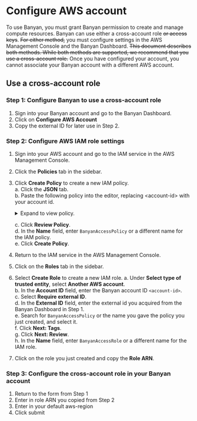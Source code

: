 # Configure AWS account

To use Banyan, you must grant Banyan permission to create and manage compute resources. Banyan can use either a cross-account role ~~or access keys~~. ~~For either method,~~ you must configure settings in the AWS Management Console and the Banyan Dashboard. ~~This document describes both methods. While both methods are supported, we recommend that you use a cross-account role.~~
Once you have configured your account, you cannot associate your Banyan account with a different AWS account.

## Use a cross-account role

### Step 1: Configure Banyan to use a cross-account role
1. Sign into your Banyan account and go to the Banyan Dashboard.
2. Click on **Configure AWS Account**
3. Copy the external ID for later use in Step 2.

### Step 2: Configure AWS IAM role settings

1. Sign into your AWS account and go to the IAM service in the AWS Management Console.
2. Click the **Policies** tab in the sidebar.
3. Click **Create Policy** to create a new IAM policy.  
    a. Click the **JSON** tab.  
    b. Paste the following policy into the editor, replacing \<account-id\> with your account id.  
    <details>
    <summary>Expand to view policy.</summary>
    ```json
        {
            "Version": "2012-10-17",
            "Statement": [
                {
                    "Action": [
                        "ec2:*"
                    ],
                    "Resource": "*",
                    "Effect": "Allow",
                    "Sid": "EC2"
                },
                {
                    "Action": [
                        "autoscaling:DescribeAutoScalingGroups",
                        "autoscaling:DescribeAutoScalingInstances",
                        "autoscaling:CreateAutoScalingGroup",
                        "autoscaling:PutNotificationConfiguration",
                        "autoscaling:UpdateAutoScalingGroup",
                        "autoscaling:PutScalingPolicy",
                        "autoscaling:DescribeScalingActivities",
                        "autoscaling:DeleteAutoScalingGroup",
                        "autoscaling:DeletePolicy",
                        "autoscaling:DisableMetricsCollection",
                        "autoscaling:EnableMetricsCollection"
                    ],
                    "Resource": "*",
                    "Effect": "Allow",
                    "Sid": "AutoScaling"
                },
                {
                    "Action": [
                        "dynamodb:DescribeTable",
                        "dynamodb:ListTagsOfResource",
                        "dynamodb:CreateTable",
                        "dynamodb:DeleteTable",
                        "dynamodb:GetItem",
                        "dynamodb:PutItem",
                        "dynamodb:Query",
                        "dynamodb:TagResource"
                    ],
                    "Resource": "*",
                    "Effect": "Allow",
                    "Sid": "DynamoDB"
                },
                {
                    "Action": [
                        "route53:ChangeResourceRecordSets",
                        "route53:ChangeTagsForResource",
                        "route53:CreateHostedZone",
                        "route53:DeleteHostedZone",
                        "route53:GetChange",
                        "route53:GetHostedZone",
                        "route53:ListResourceRecordSets",
                        "route53:ListQueryLoggingConfigs"
                    ],
                    "Resource": "*",
                    "Effect": "Allow",
                    "Sid": "Route53HostedZones"
                },
                {
                    "Action": [
                        "sqs:*"
                    ],
                    "Resource": "*",
                    "Effect": "Allow",
                    "Sid": "SQS"
                },
                {
                    "Action": [
                        "sns:*"
                    ],
                    "Resource": "*",
                    "Effect": "Allow",
                    "Sid": "SNS"
                },
                {
                    "Action": [
                        "cloudformation:DescribeStackEvents",
                        "cloudformation:DescribeStackResource",
                        "cloudformation:DescribeStackResources",
                        "cloudformation:DescribeStacks",
                        "cloudformation:ListStacks",
                        "cloudformation:GetTemplate",
                        "cloudformation:CreateStack",
                        "cloudformation:DeleteStack",
                        "cloudformation:UpdateStack"
                    ],
                    "Resource": "*",
                    "Effect": "Allow",
                    "Sid": "CloudFormation"
                },
                {
                    "Action": [
                        "s3:*"
                    ],
                    "Resource": [
                        "arn:aws:s3:::parallelcluster-*"
                    ],
                    "Effect": "Allow",
                    "Sid": "S3ResourcesBucket"
                },
                {
                    "Action": [
                        "s3:Get*",
                        "s3:List*"
                    ],
                    "Resource": [
                        "arn:aws:s3:::us-west-2-aws-parallelcluster*"
                    ],
                    "Effect": "Allow",
                    "Sid": "S3ParallelClusterReadOnly"
                },
                {
                    "Action": [
                        "s3:DeleteBucket",
                        "s3:DeleteObject",
                        "s3:DeleteObjectVersion"
                    ],
                    "Resource": [
                        "arn:aws:s3:::parallelcluster-*"
                    ],
                    "Effect": "Allow",
                    "Sid": "S3Delete"
                },
                {
                    "Action": [
                        "iam:PassRole",
                        "iam:CreateRole",
                        "iam:CreateServiceLinkedRole",
                        "iam:DeleteRole",
                        "iam:GetRole",
                        "iam:TagRole",
                        "iam:SimulatePrincipalPolicy"
                    ],
                    "Resource": [
                        "arn:aws:iam::338603620317:role/<PARALLELCLUSTER EC2 ROLE NAME>",
                        "arn:aws:iam::338603620317:role/parallelcluster-*",
                        "arn:aws:iam::338603620317:role/aws-service-role/*"
                    ],
                    "Effect": "Allow",
                    "Sid": "IAMModify"
                },
                {
                    "Action": [
                        "iam:CreateInstanceProfile",
                        "iam:DeleteInstanceProfile"
                    ],
                    "Resource": "arn:aws:iam::338603620317:instance-profile/*",
                    "Effect": "Allow",
                    "Sid": "IAMCreateInstanceProfile"
                },
                {
                    "Action": [
                        "iam:AddRoleToInstanceProfile",
                        "iam:RemoveRoleFromInstanceProfile",
                        "iam:GetRolePolicy",
                        "iam:GetPolicy",
                        "iam:AttachRolePolicy",
                        "iam:DetachRolePolicy",
                        "iam:PutRolePolicy",
                        "iam:DeleteRolePolicy"
                    ],
                    "Resource": "*",
                    "Effect": "Allow",
                    "Sid": "IAMInstanceProfile"
                },
                {
                    "Action": [
                        "elasticfilesystem:DescribeMountTargets",
                        "elasticfilesystem:DescribeMountTargetSecurityGroups",
                        "ec2:DescribeNetworkInterfaceAttribute"
                    ],
                    "Resource": "*",
                    "Effect": "Allow",
                    "Sid": "EFSDescribe"
                },
                {
                    "Action": [
                        "ssm:GetParametersByPath"
                    ],
                    "Resource": "*",
                    "Effect": "Allow",
                    "Sid": "SSMDescribe"
                },
                {
                    "Effect": "Allow",
                    "Action": [
                        "ssm:SendCommand"
                    ],
                    "Resource": [
                        "arn:aws:ec2:us-west-2:338603620317:instance/*",
                        "arn:aws:ssm:us-west-2::document/AWS-RunShellScript",
                        "arn:aws:s3:::pcluster-data/ssm"
                    ]
                },
                {
                    "Effect": "Allow",
                    "Action": [
                        "ssm:GetCommandInvocation"
                    ],
                    "Resource": [
                        "arn:aws:ssm:us-west-2:338603620317:*"
                    ]
                },
                {
                    "Effect": "Allow",
                    "Action": [
                        "s3:*"
                    ],
                    "Resource": [
                        "arn:aws:s3:::pcluster-data",
                        "arn:aws:s3:::pcluster-data/*"
                    ]
                },
                {
                    "Action": [
                        "fsx:*"
                    ],
                    "Resource": "*",
                    "Effect": "Allow",
                    "Sid": "FSx"
                },
                {
                    "Action": [
                        "elasticfilesystem:*"
                    ],
                    "Resource": "*",
                    "Effect": "Allow",
                    "Sid": "EFS"
                },
                {
                    "Action": [
                        "logs:DeleteLogGroup",
                        "logs:PutRetentionPolicy",
                        "logs:DescribeLogGroups",
                        "logs:CreateLogGroup"
                    ],
                    "Resource": "*",
                    "Effect": "Allow",
                    "Sid": "CloudWatchLogs"
                },
                {
                    "Action": [
                        "lambda:CreateFunction",
                        "lambda:DeleteFunction",
                        "lambda:GetFunctionConfiguration",
                        "lambda:GetFunction",
                        "lambda:InvokeFunction",
                        "lambda:AddPermission",
                        "lambda:RemovePermission"
                    ],
                    "Resource": [
                        "arn:aws:lambda:us-west-2:338603620317:function:parallelcluster-*",
                        "arn:aws:lambda:us-west-2:338603620317:function:pcluster-*"
                    ],
                    "Effect": "Allow",
                    "Sid": "Lambda"
                },
                {
                    "Sid": "CloudWatch",
                    "Effect": "Allow",
                    "Action": [
                    "cloudwatch:PutDashboard",
                    "cloudwatch:ListDashboards",
                    "cloudwatch:DeleteDashboards",
                    "cloudwatch:GetDashboard"
                    ],
                    "Resource": "*"
                }
            ]
        }
    ```
    </details>  

    c. Click **Review Policy**.  
    d. In the **Name** field, enter `BanyanAccessPolicy` or a different name for the IAM policy.  
    e. Click **Create Policy**.  
3. Return to the IAM service in the AWS Management Console.
4. Click on the **Roles** tab in the sidebar.
5. Select **Create Role** to create a new IAM role.
    a. Under **Select type of trusted entity**, select **Another AWS account**.  
    b. In the **Account ID** field, enter the Banyan account ID `<account-id>`.  
    c. Select **Require external ID**.  
    d. In the **External ID** field, enter the external id you acquired from the Banyan Dashboard in Step 1.  
    e. Search for `BanyanAccessPolicy` or the name you gave the policy you just created, and select it.  
    f. Click **Next: Tags**.  
    g. Click **Next: Review**.  
    h. In the **Name** field, enter `BanyanAccessRole` or a different name for the IAM role.  
6. Click on the role you just created and copy the **Role ARN**.

### Step 3: Configure the cross-account role in your Banyan account

1. Return to the form from Step 1
2. Enter in role ARN you copied from Step 2
3. Enter in your default aws-region
4. Click submit






